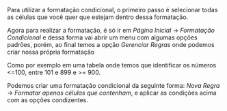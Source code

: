 Para utilizar a formatação condicional, o primeiro passo é selecionar todas as células que você quer que estejam dentro dessa formatação.

Agora para realizar a formatação, é só ir em _Página Inicial_ -> _Formatação Condicional_ e dessa forma vai abrir um menu com algumas opções padrões, porém, ao final temos a opção _Gerenciar Regras_ onde podemos criar nossa própria formatação

Como por exemplo em uma tabela onde temos que identificar os números <=100, entre 101 e 899 e >= 900.

Podemos criar uma formatação condicional da seguinte forma: _Nova Regra_ -> _Formatar apenas células que contenham_, e aplicar as condições acima com as opções condizentes. 